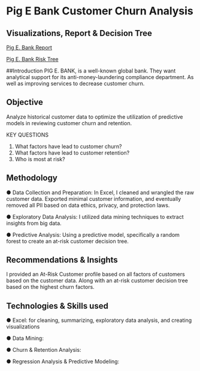 # Pig E Bank Customer Churn Analysis

## Visualizations, Report & Decision Tree
[Pig E. Bank Report](https://github.com/fa-andersen/PigEBank/blob/main/04%20Sent%20to%20client/5.4-PigEBank-Client-Data%20set_FA.xlsx)

[Pig E. Bank Risk Tree](https://github.com/fa-andersen/PigEBank/blob/main/04%20Sent%20to%20client/5.4%20Decision%20Tree.pdf)

##Introduction
PIG E. BANK, is a well-known global bank. They want analytical support for its anti-money-laundering compliance department. As well as improving services to decrease customer churn.

## Objective
Analyze historical customer data to optimize the utilization of predictive models in reviewing customer churn and retention.

KEY QUESTIONS
1. What factors have lead to customer churn?
2. What factors have lead to customer retention?
3. Who is most at risk?

## Methodology

● Data Collection and Preparation: In Excel, I cleaned and wrangled the raw customer data. Exported minimal customer information, and eventually removed all PII based on data ethics, privacy, and protection laws.

● Exploratory Data Analysis: I utilized data mining techniques to extract insights from big data.

● Predictive Analysis: Using a predictive model, specifically a random forest to create an at-risk customer decision tree.

## Recommendations & Insights

I provided an At-Risk Customer profile based on all factors of customers based on the customer data. Along with an at-risk customer decision tree based on the highest churn factors.

## Technologies & Skills used

● Excel: for cleaning, summarizing, exploratory data analysis, and creating visualizations

● Data Mining: 

● Churn & Retention Analysis:

● Regression Analysis & Predictive Modeling:

